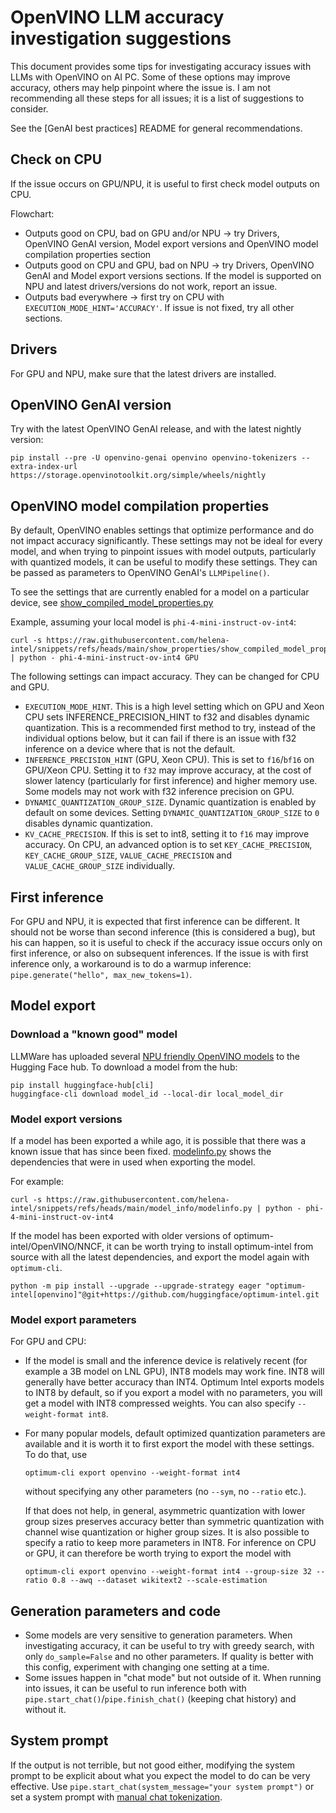 # OpenVINO LLM accuracy investigation suggestions

This document provides some tips for investigating accuracy issues with LLMs with OpenVINO on AI PC. Some of these options may improve accuracy, others may help
pinpoint where the issue is. I am not recommending all these steps for all issues; it is a list of suggestions to consider.

See the [GenAI best practices] README for general recommendations.

## Check on CPU

If the issue occurs on GPU/NPU, it is useful to first check model outputs on CPU.

Flowchart:
- Outputs good on CPU, bad on GPU and/or NPU -> try Drivers, OpenVINO GenAI version, Model export versions and OpenVINO model compilation properties section
- Outputs good on CPU and GPU, bad on NPU -> try Drivers, OpenVINO GenAI and Model export versions sections. If the model is supported on NPU and latest drivers/versions do not work, report an issue.
- Outputs bad everywhere -> first try on CPU with `EXECUTION_MODE_HINT='ACCURACY'`. If issue is not fixed, try all other sections.

## Drivers

For GPU and NPU, make sure that the latest drivers are installed.

## OpenVINO GenAI version

Try with the latest OpenVINO GenAI release, and with the latest nightly version:

```
pip install --pre -U openvino-genai openvino openvino-tokenizers --extra-index-url https://storage.openvinotoolkit.org/simple/wheels/nightly          
```

## OpenVINO model compilation properties

By default, OpenVINO enables settings that optimize performance and do not impact accuracy significantly. These settings may not be ideal for every model, 
and when trying to pinpoint issues with model outputs, particularly with quantized models, it can be useful to modify these settings. They can be
passed as parameters to OpenVINO GenAI's `LLMPipeline()`. 

To see the settings that are currently enabled for a model on a particular device, see [show_compiled_model_properties.py](https://github.com/helena-intel/snippets/blob/main/show_properties/show_compiled_model_properties.py)

Example, assuming your local model is `phi-4-mini-instruct-ov-int4`:
```
curl -s https://raw.githubusercontent.com/helena-intel/snippets/refs/heads/main/show_properties/show_compiled_model_properties.py | python - phi-4-mini-instruct-ov-int4 GPU
```

The following settings can impact accuracy. They can be changed for CPU and GPU.
- `EXECUTION_MODE_HINT`. This is a high level setting which on GPU and Xeon CPU sets INFERENCE_PRECISION_HINT to f32 and disables dynamic quantization.
   This is a recommended first method to try, instead of the individual options below, but it can fail if there is an issue with f32 inference on a device where that is not the default.
- `INFERENCE_PRECISION_HINT` (GPU, Xeon CPU). This is set to `f16`/`bf16` on GPU/Xeon CPU. Setting it to `f32` may improve accuracy, at the cost of slower latency (particularly for first inference) and higher memory use. Some models may not work with f32 inference precision on GPU.
- `DYNAMIC_QUANTIZATION_GROUP_SIZE`. Dynamic quantization is enabled by default on some devices. Setting `DYNAMIC_QUANTIZATION_GROUP_SIZE` to `0` disables dynamic quantization.
- `KV_CACHE_PRECISION`. If this is set to int8, setting it to `f16` may improve accuracy. On CPU, an advanced option is to set `KEY_CACHE_PRECISION`, `KEY_CACHE_GROUP_SIZE`, `VALUE_CACHE_PRECISION` and `VALUE_CACHE_GROUP_SIZE` individually.

## First inference

For GPU and NPU, it is expected that first inference can be different. It should not be worse than second inference (this is considered a bug),
but his can happen, so it is useful to check if the accuracy issue occurs only on first inference, or also on subsequent inferences. If the issue is with first inference only,
a workaround is to do a warmup inference: `pipe.generate("hello", max_new_tokens=1)`.

## Model export

### Download a "known good" model

LLMWare has uploaded several [NPU friendly OpenVINO models](https://huggingface.co/llmware/models?search=ov-npu) to the Hugging Face hub. 
To download a model from the hub:

```
pip install huggingface-hub[cli]
huggingface-cli download model_id --local-dir local_model_dir
```

### Model export versions

If a model has been exported a while ago, it is possible that there was a known issue that has since been fixed. [modelinfo.py](https://github.com/helena-intel/snippets/blob/main/model_info/modelinfo.py
) shows the dependencies that were in used when exporting the model.

For example:
```
curl -s https://raw.githubusercontent.com/helena-intel/snippets/refs/heads/main/model_info/modelinfo.py | python - phi-4-mini-instruct-ov-int4
```

If the model has been exported with older versions of optimum-intel/OpenVINO/NNCF, it can be worth trying to install optimum-intel from source with all the latest dependencies, and export the model again with `optimum-cli`.

```
python -m pip install --upgrade --upgrade-strategy eager "optimum-intel[openvino]"@git+https://github.com/huggingface/optimum-intel.git
```

### Model export parameters

For GPU and CPU:

- If the model is small and the inference device is relatively recent (for example a 3B model on LNL GPU), INT8 models may work fine. INT8 will generally have better accuracy than INT4. Optimum Intel exports models to INT8 by
  default, so if you export a model with no parameters, you will get a model with INT8 compressed weights. You can also specify `--weight-format int8`.

- For many popular models, default optimized quantization parameters are available and it is worth it to first export the model with these settings. To do that, use
  ```
  optimum-cli export openvino --weight-format int4
  ```
  without specifying any other parameters (no `--sym`, no `--ratio` etc.).

  If that does not help, in general, asymmetric quantization with lower group sizes preserves accuracy better than symmetric quantization with channel wise quantization or higher group sizes. It is also possible to specify a ratio to keep more
  parameters in INT8. For inference on CPU or GPU, it can therefore be worth trying to export the model with

  ```
  optimum-cli export openvino --weight-format int4 --group-size 32 --ratio 0.8 --awq --dataset wikitext2 --scale-estimation
  ```

## Generation parameters and code

- Some models are very sensitive to generation parameters. When investigating accuracy, it can be useful to try with greedy search, with only `do_sample=False` and no other parameters. If quality is better with this config,
experiment with changing one setting at a time.
- Some issues happen in "chat mode" but not outside of it. When running into issues, it can be useful to run inference both with `pipe.start_chat()`/`pipe.finish_chat()` (keeping chat history) and without it.

## System prompt

If the output is not terrible, but not good either, modifying the system prompt to be explicit about what you expect the model to do can be very effective. Use `pipe.start_chat(system_message="your system prompt")` 
or set a system prompt with [manual chat tokenization](https://github.com/helena-intel/snippets/blob/main/llm_chat/python/llm_chat_manual.py).
